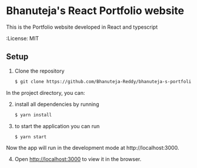 # Bhanuteja's React Portfolio website

This is the Portfolio website developed in React and typescript

:License: MIT

## Setup
1.  Clone the repository
    ```bash
    $ git clone https://github.com/Bhanuteja-Reddy/bhanuteja-s-portfolio-website.git
    ```
In the project directory, you can:

2.  install all dependencies by running
    ```bash
    $ yarn install
    ```
3.  to start the application you can run
    ```bash
    $ yarn start 
    ```
Now the app will run in the development mode at http://localhost:3000.<br />

4. Open [http://localhost:3000](http://localhost:3000) to view it in the browser.
